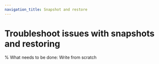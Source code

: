 ```yaml
---
navigation_title: Snapshot and restore
---
```


# Troubleshoot issues with snapshots and restoring

% What needs to be done: Write from scratch
